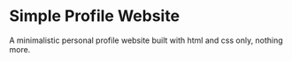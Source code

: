 # Simple Profile Website 
A minimalistic personal profile website built with html and css only, nothing more.
